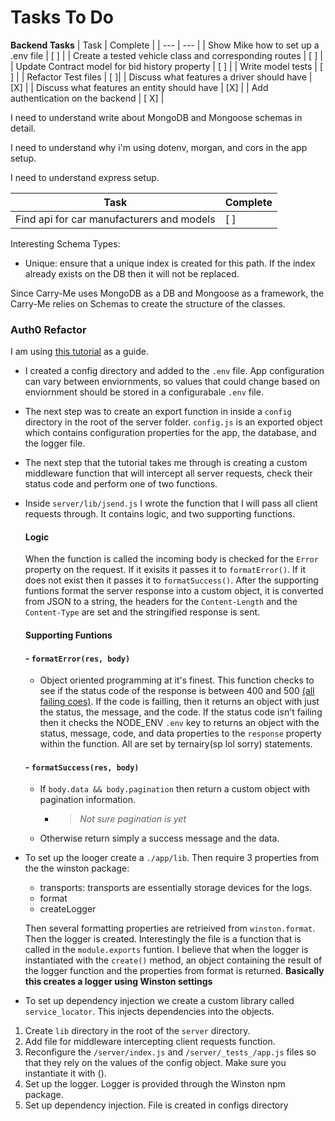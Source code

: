 # Tasks To Do

**Backend Tasks**
| Task | Complete |
| --- | --- |
| Show Mike how to set up a .env file | [ ] |
| Create a tested vehicle class and corresponding routes | [ ] |
| Update Contract model for bid history property | [ ] |
| Write model tests | [ ] |
| Refactor Test files | [ ]|
| Discuss what features a driver should have | [X] |
| Discuss what features an entity should have | [X] |
| Add authentication on the backend | [ X] |

I need to understand write about MongoDB and Mongoose schemas in detail.
 
I need to understand why i'm using dotenv, morgan, and cors in the app setup.

I need to understand express setup.

| Task | Complete |
| --- | --- |
| Find api for car manufacturers and models | [ ] |

Interesting Schema Types:

- Unique: ensure that a unique index is created for this path. If the index already exists on the DB then it will not be replaced.

Since Carry-Me uses MongoDB as a DB and Mongoose as a framework, the Carry-Me relies on Schemas to create the structure of the classes.

### Auth0 Refactor

I am using [this tutorial](https://auth0.com/blog/developing-well-organized-apis-with-nodejs-joi-and-mongo/) as a guide.

- I created a config directory and added to the `.env` file. App configuration can vary between enviornments, so values that could change based on enviornment should be stored in a configurabale `.env` file.

- The next step was to create an export function in inside a `config` directory in the root of the server folder. `config.js` is an exported object which contains configuration properties for the app, the database, and the logger file.

- The next step that the tutorial takes me through is creating a custom middleware function that will intercept all server requests, check their status code and perform one of two functions.

- Inside `server/lib/jsend.js` I wrote the function that I will pass all client requests through. It contains logic, and two supporting functions.
    
    #### Logic
    
    When the function is called the incoming body is checked for the `Error` property on the request. If it exisits it passes it to `formatError()`. If it does not exist then it passes it to `formatSuccess()`. After the supporting funtions format the server response into a custom object, it is converted from JSON to a string, the headers for the `Content-Length` and the `Content-Type` are set and the stringified response is sent.

    #### Supporting Funtions

    #### - `formatError(res, body)`

  - Object oriented programming at it's finest. This function checks to see if the status code of the response is between 400 and 500 [(all failing coes)](https://httpstatuses.com/). If the code is failling, then it returns an object with just the status, the message, and the code. If the status code isn't failing then it checks the NODE_ENV `.env` key to returns an object with the status, message, code, and data properties to the `response` property within the function. All are set by ternairy(sp lol sorry) statements.

  #### - `formatSuccess(res, body)`

  - If `body.data && body.pagination` then return a custom object with pagination information.
    - > _Not sure pagination is yet_
  - Otherwise return simply a success message and the data.

- To set up the looger create a `./app/lib`. Then require 3 properties from the the winston package:
  - transports: transports are essentially storage devices for the logs.
  - format
  - createLogger

  Then several formatting properties are retrieived from `winston.format`. Then the logger is created. Interestingly the file is a function that is called in the `module.exports` funtion. I believe that when the logger is instantiated with the `create()` method, an object containing the result of the logger function and the properties from format is returned. **Basically this creates a logger using Winston settings**

- To set up dependency injection we create a custom library called `service_locator`. This injects dependencies into the objects.

1. Create `lib` directory in the root of the `server` directory.
2. Add file for middleware intercepting client requests function.
3. Reconfigure the `/server/index.js` and `/server/_tests_/app.js` files so that they rely on the values of the config object. Make sure you instantiate it with ().
4. Set up the logger. Logger is provided through the Winston npm package.
5. Set up dependency injection. File is created in configs directory
